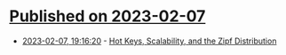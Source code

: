 # [Published on 2023-02-07](index.md)

* [2023-02-07, 19:16:20](https://news.ycombinator.com/item?id=34697703) - [Hot Keys, Scalability, and the Zipf Distribution](https://brooker.co.za/blog/2023/02/07/hot-keys.html)
